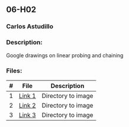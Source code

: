 ## 06-H02
### Carlos Astudillo
### Description:

Google drawings on linear probing and chaining
 
### Files:

|  #  |  File  |  Description  |
| :---: | ---------------- | -------------------------------------------------- |
|  1  |  [Link 1]()  |  Directory to image  |
|  2  |  [Link 2](imageA01.png)  |  Directory to image  |
|  3  |  [Link 3](imageA01.png)  |  Directory to image  |
